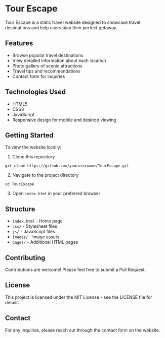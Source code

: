 # Tour Escape

Tour Escape is a static travel website designed to showcase travel destinations and help users plan their perfect getaway.

## Features

- Browse popular travel destinations
- View detailed information about each location
- Photo gallery of scenic attractions
- Travel tips and recommendations
- Contact form for inquiries

## Technologies Used

- HTML5
- CSS3
- JavaScript
- Responsive design for mobile and desktop viewing

## Getting Started

To view the website locally:

1. Clone this repository
```
git clone https://github.com/yourusername/TourEscape.git
```

2. Navigate to the project directory
```
cd TourEscape
```

3. Open `index.html` in your preferred browser

## Structure

- `index.html` - Home page
- `css/` - Stylesheet files
- `js/` - JavaScript files
- `images/` - Image assets
- `pages/` - Additional HTML pages

## Contributing

Contributions are welcome! Please feel free to submit a Pull Request.

## License

This project is licensed under the MIT License - see the LICENSE file for details.

## Contact

For any inquiries, please reach out through the contact form on the website.
